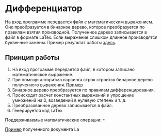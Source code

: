# Дифференциатор

На вход программе передается файл с математическим выражением. Оно преобразуется в бинарное дерево, которое преобразуется по правилам взятия производной. Полученное дерево записывается в файл в формате LaTex. Если выражение слишком длинное производятся буквенные замены. Пример результат работы [здесь](DED.pdf).

## Принцип работы

1) На вход программе передается файл, в котором записано математическое выражение.
2) При помощи алгоритма парсинга строк строится бинарное дерево полученного выражения. [Пример](Graphviz/diff.png)
3) Бинарное дерево преобразуется по правилам дифференцирования.
4) Происходит расчет константных выражений и упрощение умножений на 0, возведений в нулевую степень и т. д.
5) Преобразованное дерево записывается в файл.
6) Генерируется код LaTex

Поддерживаемые математические операции: `*`

[Пример](Pdf/DED.pdf) полученного документа La
